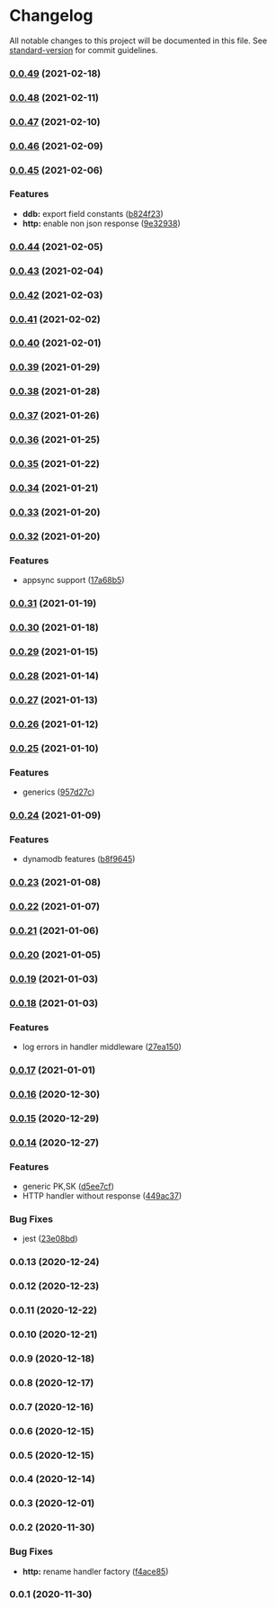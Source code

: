 # Changelog

All notable changes to this project will be documented in this file. See [standard-version](https://github.com/conventional-changelog/standard-version) for commit guidelines.

### [0.0.49](https://github.com/taimos/lambda-toolbox/compare/v0.0.48...v0.0.49) (2021-02-18)

### [0.0.48](https://github.com/taimos/lambda-toolbox/compare/v0.0.47...v0.0.48) (2021-02-11)

### [0.0.47](https://github.com/taimos/lambda-toolbox/compare/v0.0.45...v0.0.47) (2021-02-10)

### [0.0.46](https://github.com/taimos/lambda-toolbox/compare/v0.0.45...v0.0.46) (2021-02-09)

### [0.0.45](https://github.com/taimos/lambda-toolbox/compare/v0.0.44...v0.0.45) (2021-02-06)


### Features

* **ddb:** export field constants ([b824f23](https://github.com/taimos/lambda-toolbox/commit/b824f23f1d763714ad1d41748de1da57499eb2c7))
* **http:** enable non json response ([9e32938](https://github.com/taimos/lambda-toolbox/commit/9e32938dc8b2fd834118801b6ade31b087b92184))

### [0.0.44](https://github.com/taimos/lambda-toolbox/compare/v0.0.43...v0.0.44) (2021-02-05)

### [0.0.43](https://github.com/taimos/lambda-toolbox/compare/v0.0.42...v0.0.43) (2021-02-04)

### [0.0.42](https://github.com/taimos/lambda-toolbox/compare/v0.0.39...v0.0.42) (2021-02-03)

### [0.0.41](https://github.com/taimos/lambda-toolbox/compare/v0.0.39...v0.0.41) (2021-02-02)

### [0.0.40](https://github.com/taimos/lambda-toolbox/compare/v0.0.39...v0.0.40) (2021-02-01)

### [0.0.39](https://github.com/taimos/lambda-toolbox/compare/v0.0.38...v0.0.39) (2021-01-29)

### [0.0.38](https://github.com/taimos/lambda-toolbox/compare/v0.0.37...v0.0.38) (2021-01-28)

### [0.0.37](https://github.com/taimos/lambda-toolbox/compare/v0.0.36...v0.0.37) (2021-01-26)

### [0.0.36](https://github.com/taimos/lambda-toolbox/compare/v0.0.35...v0.0.36) (2021-01-25)

### [0.0.35](https://github.com/taimos/lambda-toolbox/compare/v0.0.34...v0.0.35) (2021-01-22)

### [0.0.34](https://github.com/taimos/lambda-toolbox/compare/v0.0.33...v0.0.34) (2021-01-21)

### [0.0.33](https://github.com/taimos/lambda-toolbox/compare/v0.0.32...v0.0.33) (2021-01-20)

### [0.0.32](https://github.com/taimos/lambda-toolbox/compare/v0.0.30...v0.0.32) (2021-01-20)


### Features

* appsync support ([17a68b5](https://github.com/taimos/lambda-toolbox/commit/17a68b55ee3d804871a297ccbb7d0fddee6cb966))

### [0.0.31](https://github.com/taimos/lambda-toolbox/compare/v0.0.30...v0.0.31) (2021-01-19)

### [0.0.30](https://github.com/taimos/lambda-toolbox/compare/v0.0.28...v0.0.30) (2021-01-18)

### [0.0.29](https://github.com/taimos/lambda-toolbox/compare/v0.0.28...v0.0.29) (2021-01-15)

### [0.0.28](https://github.com/taimos/lambda-toolbox/compare/v0.0.27...v0.0.28) (2021-01-14)

### [0.0.27](https://github.com/taimos/lambda-toolbox/compare/v0.0.25...v0.0.27) (2021-01-13)

### [0.0.26](https://github.com/taimos/lambda-toolbox/compare/v0.0.25...v0.0.26) (2021-01-12)

### [0.0.25](https://github.com/taimos/lambda-toolbox/compare/v0.0.24...v0.0.25) (2021-01-10)


### Features

* generics ([957d27c](https://github.com/taimos/lambda-toolbox/commit/957d27cd1e4d925706402749cc8901247ce7fa2a))

### [0.0.24](https://github.com/taimos/lambda-toolbox/compare/v0.0.22...v0.0.24) (2021-01-09)


### Features

* dynamodb features ([b8f9645](https://github.com/taimos/lambda-toolbox/commit/b8f96457660f7e95933c2bac90b714a838ebaa45))

### [0.0.23](https://github.com/taimos/lambda-toolbox/compare/v0.0.22...v0.0.23) (2021-01-08)

### [0.0.22](https://github.com/taimos/lambda-toolbox/compare/v0.0.19...v0.0.22) (2021-01-07)

### [0.0.21](https://github.com/taimos/lambda-toolbox/compare/v0.0.19...v0.0.21) (2021-01-06)

### [0.0.20](https://github.com/taimos/lambda-toolbox/compare/v0.0.19...v0.0.20) (2021-01-05)

### [0.0.19](https://github.com/taimos/lambda-toolbox/compare/v0.0.18...v0.0.19) (2021-01-03)

### [0.0.18](https://github.com/taimos/lambda-toolbox/compare/v0.0.17...v0.0.18) (2021-01-03)


### Features

* log errors in handler middleware ([27ea150](https://github.com/taimos/lambda-toolbox/commit/27ea1508108a76ab81994776971b775ce477b855))

### [0.0.17](https://github.com/taimos/lambda-toolbox/compare/v0.0.16...v0.0.17) (2021-01-01)

### [0.0.16](https://github.com/taimos/lambda-toolbox/compare/v0.0.14...v0.0.16) (2020-12-30)

### [0.0.15](https://github.com/taimos/lambda-toolbox/compare/v0.0.14...v0.0.15) (2020-12-29)

### [0.0.14](https://github.com/taimos/lambda-toolbox/compare/v0.0.12...v0.0.14) (2020-12-27)


### Features

* generic PK,SK ([d5ee7cf](https://github.com/taimos/lambda-toolbox/commit/d5ee7cf93eb7375ccb7495a4e1484527740fcd07))
* HTTP handler without response ([449ac37](https://github.com/taimos/lambda-toolbox/commit/449ac37fd548052a193d8e612169b33cf027c332))


### Bug Fixes

* jest ([23e08bd](https://github.com/taimos/lambda-toolbox/commit/23e08bd75a8fe07be30c700254d778d797787aa0))

### 0.0.13 (2020-12-24)

### 0.0.12 (2020-12-23)

### 0.0.11 (2020-12-22)

### 0.0.10 (2020-12-21)

### 0.0.9 (2020-12-18)

### 0.0.8 (2020-12-17)

### 0.0.7 (2020-12-16)

### 0.0.6 (2020-12-15)

### 0.0.5 (2020-12-15)

### 0.0.4 (2020-12-14)

### 0.0.3 (2020-12-01)

### 0.0.2 (2020-11-30)


### Bug Fixes

* **http:** rename handler factory ([f4ace85](https://github.com/taimos/lambda-toolbox/commit/f4ace850bcdbfa295507483f0cd446f665d2237c))

### 0.0.1 (2020-11-30)
